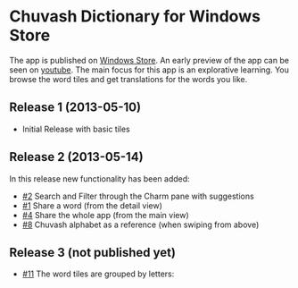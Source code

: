 Chuvash Dictionary for Windows Store
============

The app is published on [Windows Store](http://bit.ly/ZQ2fDM). An early preview of the app can be seen on [youtube](http://www.youtube.com/watch?v=W6q8hrTL69M). The main focus for this app is an explorative learning. You browse the word tiles and get translations for the words you like.

## Release 1 (2013-05-10) ##

- Initial Release with basic tiles

## Release 2 (2013-05-14) ##
In this release new functionality has been added:

- [#2](/mirontoli/chuvash-dict/issues/2) Search and Filter through the Charm pane with suggestions
- [#1](/mirontoli/chuvash-dict/issues/1) Share a word (from the detail view) 
- [#4](/mirontoli/chuvash-dict/issues/4) Share the whole app (from the main view)
- [#8](/mirontoli/chuvash-dict/issues/8) Chuvash alphabet as a reference (when swiping from above)

## Release 3 (not published yet) ##

- [#11](/mirontoli/chuvash-dict/issues/2) The word tiles are grouped by letters: